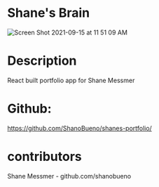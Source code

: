 # Shane's Brain
![Screen Shot 2021-09-15 at 11 51 09 AM](https://user-images.githubusercontent.com/64555171/133466753-02140b76-d49a-42e7-b595-b6d47fad2b88.png)


# Description 
React built portfolio app for Shane Messmer

# Github: 
https://github.com/ShanoBueno/shanes-portfolio/

# contributors 
Shane Messmer - github.com/shanobueno



